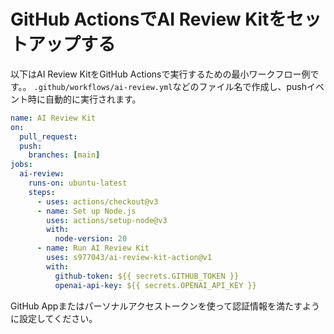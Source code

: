 # GitHub ActionsでAI Review Kitをセットアップする

以下はAI Review KitをGitHub Actionsで実行するための最小ワークフロー例です。。
`.github/workflows/ai-review.yml`などのファイル名で作成し、pushイベント時に自動的に実行されます。

```yaml
name: AI Review Kit
on:
  pull_request:
  push:
    branches: [main]
jobs:
  ai-review:
    runs-on: ubuntu-latest
    steps:
      - uses: actions/checkout@v3
      - name: Set up Node.js
        uses: actions/setup-node@v3
        with:
          node-version: 20
      - name: Run AI Review Kit
        uses: s977043/ai-review-kit-action@v1
        with:
          github-token: ${{ secrets.GITHUB_TOKEN }}
          openai-api-key: ${{ secrets.OPENAI_API_KEY }}
```

GitHub Appまたはパーソナルアクセストークンを使って認証情報を満たすように設定してください。
